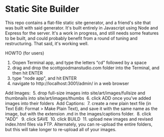 Static Site Builder
===================

This repo contains a flat-file static site generator, and a friend's site that was built with said generator. It's built entirely in Javascript using Node and Express for the server. It's a work in progress, and still needs some features to be built, and could probably benefit from a round of tuning and restructuring. That said, it's working well.

HOWTO (for users)
1. Oopen Terminal app, and type the letters “cd” followed by a space 
2. drag and drop the scottgoodmanstudio.com folder into the Terminal, and then hit ENTER 
3. type "node app", and hit ENTER 
4. navigate to http://localhost:3001/admin/ in a web browser 

Add Images: 
5. drop full-size images into site/art/images/fullsize and thumbnails into site/art/images/thumbs 
6. click ADD once you’ve added images into their folders  Add Captions: 
7. create a new plain text file (in Text Edit: Format > Make Plain Text), and save it with the same name as the image, but with the extension .md in the images/captions folder. 
8. click "ADD"  
9. click SAVE 
10. click BUILD 
11. upload new images and revised index.html files via FTP. Alternately, you can re-upload the entire folders, but this will take longer to re-upload all of your images.

